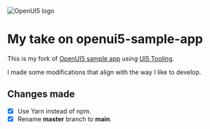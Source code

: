 ![OpenUI5 logo](http://openui5.org/images/OpenUI5_new_big_side.png)

# My take on openui5-sample-app

This is my fork of [OpenUI5 sample app](https://github.com/SAP/openui5) using [UI5 Tooling](https://github.com/SAP/ui5-tooling).

I made some modifications that align with the way I like to develop.

## Changes made

- [X] Use Yarn instead of npm.
- [X] Rename **master** branch to **main**.